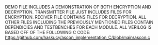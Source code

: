 DEMO FILE INCLUDES A DEMONSTRATION OF BOTH ENCRYPTION AND DECRYPTION. 
TRANSMITTER FILE JUST INCLUDES FILES FOR ENCRYPTION. 
RECIVER FILE CONTAINS FILES FOR DECRYPTION. 
ALL OTHER FILES INCLUDING THE PREVIOUSLY MENTIONED FILES CONTAIN DEPENDICIES AND TESTBENCHES FOR EACH MODULE.
ALL VERILOG IS BASED OFF OF THE FOLLOWING C CODE: https://github.com/haskucy/ascon_implementation_C/blob/main/ascon.c
